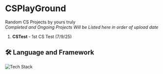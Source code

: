 # CSPlayGround
Random CS Projects by yours truly <br>
*Completed and Ongoing Projects Will be Listed here in order of upload date*
1. **CSTest** - 1st CS Test (7/9/25)
## 🛠 Language and Framework
![Tech Stack](https://skills-icons.vercel.app/api/icons?i=csharp,dotnet)
